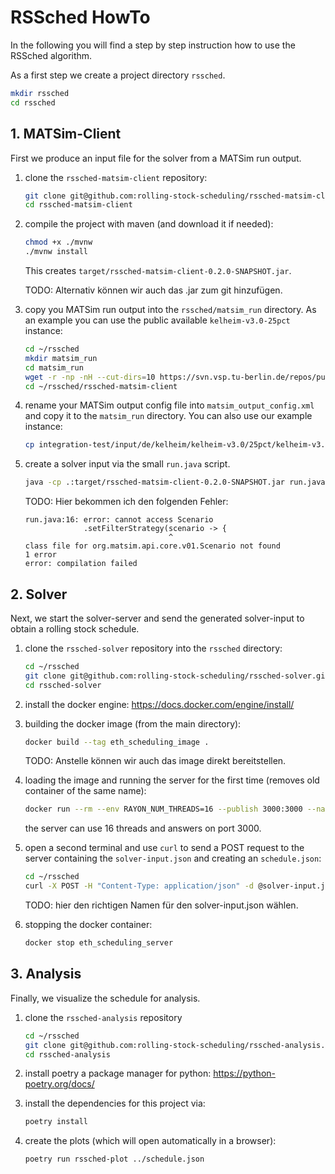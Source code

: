 # RSSched HowTo

In the following you will find a step by step instruction how to use the RSSched algorithm.

As a first step we create a project directory `rssched`.

```bash
mkdir rssched
cd rssched
```

## 1. MATSim-Client

First we produce an input file for the solver from a MATSim run output.

1. clone the `rssched-matsim-client` repository:
   
   ```bash
   git clone git@github.com:rolling-stock-scheduling/rssched-matsim-client.git
   cd rssched-matsim-client
   ```

2. compile the project with maven (and download it if needed):
   
   ```bash
   chmod +x ./mvnw
   ./mvnw install
   ```
   
   This creates `target/rssched-matsim-client-0.2.0-SNAPSHOT.jar`.
   
   TODO: Alternativ können wir auch das .jar zum git hinzufügen.

3. copy you MATSim run output into the `rssched/matsim_run` directory. As an example you can use the public available `kelheim-v3.0-25pct` instance:
   
   ```bash
   cd ~/rssched
   mkdir matsim_run
   cd matsim_run
   wget -r -np -nH --cut-dirs=10 https://svn.vsp.tu-berlin.de/repos/public-svn/matsim/scenarios/countries/de/kelheim/kelheim-v3.0/output/25pct/
   cd ~/rssched/rssched-matsim-client
   ```

4. rename your MATSim output config file into `matsim_output_config.xml` and copy it to the `matsim_run` directory. You can also use our example instance:
   
   ```bash
   cp integration-test/input/de/kelheim/kelheim-v3.0/25pct/kelheim-v3.0-25pct.output_config.xml ../matsim_run/matsim_output_config.xml 
   ```

5. create a solver input via the small `run.java` script.
   
   ```bash
   java -cp .:target/rssched-matsim-client-0.2.0-SNAPSHOT.jar run.java
   ```
   
   TODO: Hier bekommen ich den folgenden Fehler:
   
   ```
   run.java:16: error: cannot access Scenario
                .setFilterStrategy(scenario -> {
                                   ^
   class file for org.matsim.api.core.v01.Scenario not found
   1 error
   error: compilation failed
   ```

## 2. Solver

Next, we start the solver-server and send the generated solver-input to obtain a rolling stock schedule.

1. clone the `rssched-solver` repository into the `rssched` directory:  
   
   ```bash
   cd ~/rssched
   git clone git@github.com:rolling-stock-scheduling/rssched-solver.git
   cd rssched-solver
   ```

2. install the docker engine: https://docs.docker.com/engine/install/

3. building the docker image (from the main directory):
   
   ```bash
   docker build --tag eth_scheduling_image .
   ```
   
   TODO: Anstelle können wir auch das image direkt bereitstellen.

4. loading the image and running the server for the first time (removes old container of the same name):
   
   ```bash
   docker run --rm --env RAYON_NUM_THREADS=16 --publish 3000:3000 --name eth_scheduling_server eth_scheduling_image
   ```
   
   the server can use 16 threads and answers on port 3000.

5. open a second terminal and use `curl` to send a POST request to the server containing the `solver-input.json` and creating an `schedule.json`:
   
   ```bash
   cd ~/rssched
   curl -X POST -H "Content-Type: application/json" -d @solver-input.json http://localhost:3000/solve > schedule.json
   ```
   
   TODO: hier den richtigen Namen für den solver-input.json wählen.

6. stopping the docker container:
   
   ```bash
   docker stop eth_scheduling_server
   ```

## 3. Analysis

Finally, we visualize the schedule for analysis.

1. clone the `rssched-analysis` repository
   
   ```bash
   cd ~/rssched
   git clone git@github.com:rolling-stock-scheduling/rssched-analysis.git
   cd rssched-analysis
   ```

2. install poetry a package manager for python: https://python-poetry.org/docs/

3. install the dependencies for this project via:
   
   ```bash
   poetry install
   ```

4. create the plots (which will open automatically in a browser):
   
   ```sh
   poetry run rssched-plot ../schedule.json
   ```
